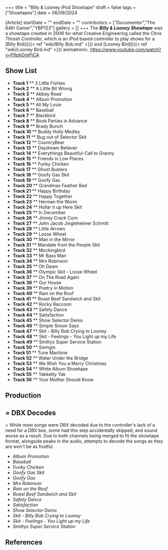 +++
title = "Billy & Looney iPod Showtape"
draft = false
tags = ["Showtapes"]
date = 06/09/2024

[Article]
startDate = ""
endDate = ""
contributors = ["Documentor","The 64th Gamer","YBP123"]
gallery = []
+++
The <b><i>Billy & Looney Showtape</b></i> was a showtape created in 2006 for what Creative Engineering called the <i>Chris Thrash Controller,</i> which is an iPod based controller to play shows for a [Billy Bob]({{< ref "wiki/Billy Bob.md" >}}) and [Looney Bird]({{< ref "wiki/Looney Bird.md" >}}) animatronic. <ref>https://www.youtube.com/watch?v=P9phDrePjCA</ref>

<h2>Show List</h2>

* <b>Track 1</b>
** 3 Little Fishies
* <b>Track 2</b>
** A Little Bit Wrong
* <b>Track 3</b>
** Abbey Road
* <b>Track 4</b>
** Album Promotion
* <b>Track 5</b>
** All My Lovin
* <b>Track 6</b>
** Baseball
* <b>Track 7</b>
** Blackbird
* <b>Track 8</b>
** Book Parties in Advance
* <b>Track 9</b>
** Brady Bunch
* <b>Track 10</b>
** Buddy Holly Medley
* <b>Track 11</b>
** Bug out of Selector Skit
* <b>Track 12</b>
** CountryBear
* <b>Track 13</b>
** Daydream Believer
* <b>Track 14</b>
** Everythings Beautiful-Call to Granny
* <b>Track 15</b>
** Friends in Low Places
* <b>Track 16</b>
** Funky Chicken
* <b>Track 17</b>
** Ghost Busters
* <b>Track 18</b>
** Goofy Gas Skit
* <b>Track 19</b>
** Goofy Gas
* <b>Track 20</b>
** Grandmas Feather Bed
* <b>Track 21</b>
** Happy Birthday
* <b>Track 22</b>
** Happy Together
* <b>Track 23</b>
** Herman the Worm
* <b>Track 24</b>
** Hollar it up Here Skit
* <b>Track 25</b>
** In December
* <b>Track 26</b>
** Jimmy Crack Corn
* <b>Track 27</b>
** John Jacob Jingleheimer Schmitt
* <b>Track 28</b>
** Little Arrows
* <b>Track 29</b>
** Loose Wheel
* <b>Track 30</b>
** Man in the Mirror
* <b>Track 31</b>
** Mandate from the People Skit
* <b>Track 32</b>
** Mockingbird
* <b>Track 33</b>
** Mr Bass Man
* <b>Track 34</b>
** Mrs Robinson
* <b>Track 35</b>
** Oh Dawn
* <b>Track 36</b>
** Olympic Skit - Loose Wheel
* <b>Track 37</b>
** On The Road Again
* <b>Track 38</b>
** Our House
* <b>Track 39</b>
** Poetry in Motion
* <b>Track 40</b>
** Rain on the Roof
* <b>Track 41</b>
** Roast Beef Sandwich and Skit
* <b>Track 42</b>
** Rocky Raccoon
* <b>Track 43</b>
** Safety Dance
* <b>Track 44</b>
** Satisfaction
* <b>Track 45</b>
** Show Selector Demo
* <b>Track 46</b>
** Simple Simon Says
* <b>Track 47</b>
** Skit - Billy Bob Crying to Looney
* <b>Track 48</b>
** Skit - Feelings - You Light up my Life
* <b>Track 49</b>
** Smittys Super Service Station
* <b>Track 50</b>
** Swingin
* <b>Track 51</b>
** Tune Machine
* <b>Track 52</b>
** Water Under the Bridge
* <b>Track 53</b>
** We Wish You a Merry Christmas
* <b>Track 54</b>
** White Album Showtape
* <b>Track 55</b>
** Yakketty Yak
* <b>Track 56</b>
** Your Mother Should Know

<h2> Production </h2>

<h2>= DBX Decodes </h2>=
While most songs were DBX decoded due to the controller's lack of a need for a DBX box, some had this step accidentally skipped, and sound worse as a result. Due to both channels being merged to fit the showtape format, alongside peaks in the audio, attempts to decode the songs as they are won't be as fruitful.

* <i>Album Promotion</i>
* <i>Baseball</i>
* <i>Funky Chicken</i>
* <i>Goofy Gas Skit</i>
* <i>Goofy Gas</i>
* <i>Mrs Robinson</i>
* <i>Rain on the Roof</i>
* <i>Roast Beef Sandwich and Skit</i>
* <i>Safety Dance</i>
* <i>Satisfaction</i>
* <i>Show Selector Demo</i>
* <i>Skit - Billy Bob Crying to Looney</i>
* <i>Skit - Feelings - You Light up my Life</i>
* <i>Smittys Super Service Station</i>

<h2> References </h2>
<references />
